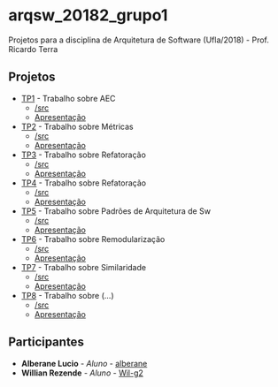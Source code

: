 # arqsw_20182_grupo1

Projetos para a disciplina de Arquitetura de Software (Ufla/2018) - Prof. Ricardo Terra

## Projetos

* [TP1](https://github.com/rterrabh/arqsw_20182_grupo1/tree/master/TP1) - Trabalho sobre AEC
  * [/src](https://github.com/rterrabh/arqsw_20182_grupo1/tree/master/TP1/src)
  * [Apresentação](https://github.com/rterrabh/arqsw_20182_grupo1/blob/master/TP1/apresentacao.pdf)
* [TP2](https://github.com/rterrabh/arqsw_20182_grupo1/tree/master/TP2) - Trabalho sobre Métricas
  * [/src](https://github.com/rterrabh/arqsw_20182_grupo1/tree/master/TP2/src)
  * [Apresentação](https://github.com/rterrabh/arqsw_20182_grupo1/blob/master/TP2/apresentacao.pdf)
* [TP3](https://github.com/rterrabh/arqsw_20182_grupo1/tree/master/TP3) - Trabalho sobre Refatoração
  * [/src](https://github.com/rterrabh/arqsw_20182_grupo1/tree/master/TP3/src)
  * [Apresentação](https://github.com/rterrabh/arqsw_20182_grupo1/blob/master/TP3/apresentacao.pdf)
* [TP4](https://github.com/rterrabh/arqsw_20182_grupo1/tree/master/TP4) - Trabalho sobre Refatoração
  * [/src](https://github.com/rterrabh/arqsw_20182_grupo1/tree/master/TP4/src)
  * [Apresentação](https://github.com/rterrabh/arqsw_20182_grupo1/blob/master/TP4/apresentacao.pdf)  
* [TP5](https://github.com/rterrabh/arqsw_20182_grupo1/tree/master/TP5) - Trabalho sobre Padrões de Arquitetura de Sw
  * [/src](https://github.com/rterrabh/arqsw_20182_grupo1/tree/master/TP5/src)
  * [Apresentação](https://github.com/rterrabh/arqsw_20182_grupo1/blob/master/TP5/apresentacao.pdf) 
* [TP6](https://github.com/rterrabh/arqsw_20182_grupo1/tree/master/TP6) - Trabalho sobre Remodularização
  * [/src](https://github.com/rterrabh/arqsw_20182_grupo1/tree/master/TP6/src)
  * [Apresentação](https://github.com/rterrabh/arqsw_20182_grupo1/blob/master/TP6/apresentacao.pdf)  
* [TP7](https://github.com/rterrabh/arqsw_20182_grupo1/tree/master/TP7) - Trabalho sobre Similaridade
  * [/src](https://github.com/rterrabh/arqsw_20182_grupo1/tree/master/TP7/src)
  * [Apresentação](https://github.com/rterrabh/arqsw_20182_grupo1/blob/master/TP7/apresentacao.pdf)
* [TP8](https://github.com/rterrabh/arqsw_20182_grupo1/tree/master/TP8) - Trabalho sobre (...)
  * [/src](https://github.com/rterrabh/arqsw_20182_grupo1/tree/master/TP8/src)
  * [Apresentação](https://github.com/rterrabh/arqsw_20182_grupo1/blob/master/TP8/apresentacao.pdf)


  
## Participantes

* **Alberane Lucio** - *Aluno* - [alberane](https://github.com/alberane)
* **Willian Rezende** - *Aluno* - [Wil-g2](https://github.com/Wil-g2)
